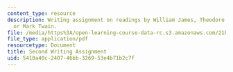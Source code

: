 ```yaml
---
content_type: resource
description: Writing assignment on readings by William James, Theodore Roosevelt,
  or Mark Twain.
file: /media/https%3A/open-learning-course-data-rc.s3.amazonaws.com/21h-223-war-american-society-fall-2002/5410a40c240746bb326953e4b71b2c7f_war_sec_assig902.pdf
file_type: application/pdf
resourcetype: Document
title: Second Writing Assignment
uid: 5410a40c-2407-46bb-3269-53e4b71b2c7f
---
```

